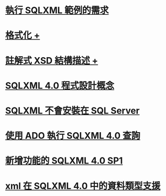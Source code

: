 # [執行 SQLXML 範例的需求](requirements-for-running-sqlxml-examples.md)

# [格式化 +](../../relational-databases/sqlxml/formatting/client-side-and-server-side-formatting-sqlxml-4-0.md)
# [註解式 XSD 結構描述 +](../../relational-databases/sqlxml/annotated-xsd-schemas/annotated-xsd-schemas-in-sqlxml-4-0.md)

# [SQLXML 4.0 程式設計概念](sqlxml-4-0-programming-concepts.md)
# [SQLXML 不會安裝在 SQL Server](sqlxml-is-not-installed-in-sql-server.md)
# [使用 ADO 執行 SQLXML 4.0 查詢](using-ado-to-execute-sqlxml-4-0-queries.md)
# [新增功能的 SQLXML 4.0 SP1](what-s-new-in-sqlxml-4-0-sp1.md)
# [xml 在 SQLXML 4.0 中的資料類型支援](xml-data-type-support-in-sqlxml-4-0.md)
